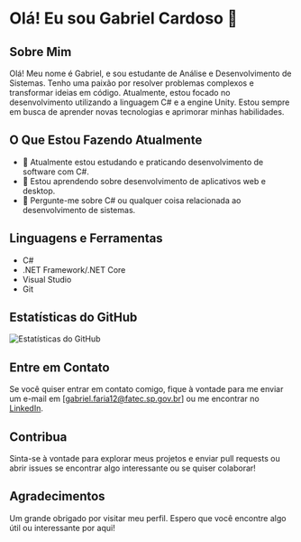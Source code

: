 # Olá! Eu sou Gabriel Cardoso 👋

## Sobre Mim

Olá! Meu nome é Gabriel, e sou estudante de Análise e Desenvolvimento de Sistemas. Tenho uma paixão por resolver problemas complexos e transformar ideias em código. Atualmente, estou focado no desenvolvimento utilizando a linguagem C# e a engine Unity. Estou sempre em busca de aprender novas tecnologias e aprimorar minhas habilidades.

## O Que Estou Fazendo Atualmente

- 🔭 Atualmente estou estudando e praticando desenvolvimento de software com C#.
- 🌱 Estou aprendendo sobre desenvolvimento de aplicativos web e desktop.
- 💬 Pergunte-me sobre C# ou qualquer coisa relacionada ao desenvolvimento de sistemas.

## Linguagens e Ferramentas

- C#
- .NET Framework/.NET Core
- Visual Studio
- Git

## Estatísticas do GitHub

![Estatísticas do GitHub](https://github-readme-stats.vercel.app/api?username=seuusername&show_icons=true)

## Entre em Contato

Se você quiser entrar em contato comigo, fique à vontade para me enviar um e-mail em [gabriel.faria12@fatec.sp.gov.br] ou me encontrar no [LinkedIn](https://www.linkedin.com/in/gabrielcardosof/).

## Contribua

Sinta-se à vontade para explorar meus projetos e enviar pull requests ou abrir issues se encontrar algo interessante ou se quiser colaborar!

## Agradecimentos

Um grande obrigado por visitar meu perfil. Espero que você encontre algo útil ou interessante por aqui!

